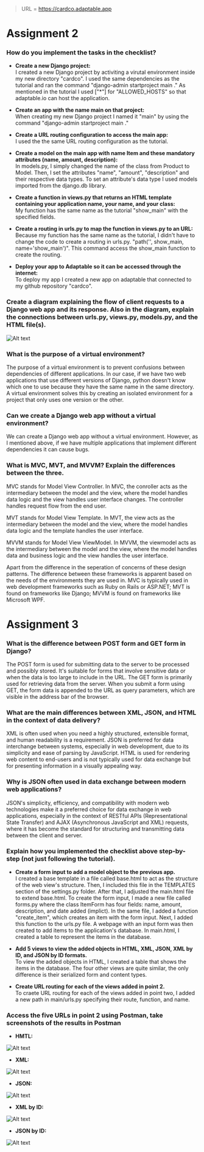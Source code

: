 > URL = https://cardco.adaptable.app

# Assignment 2

### How do you implement the tasks in the checklist?

* __Create a new Django project:__<br>
I created a new Django project by activiting a virutal environment inside my new directory "cardco". I used the same dependencies as the tutorial and ran the command "django-admin startproject main ." As mentioned in the tutorial I used ["*"] for "ALLOWED_HOSTS" so that adaptable.io can host the application.

* __Create an app with the name main on that project:__<br>
When creating my new Django project I named it "main" by using the command "django-admin startproject main ."

* __Create a URL routing configuration to access the main app:__<br>
I used the the same URL routing configuration as the tutorial.

* __Create a model on the main app with name Item and these mandatory attributes (name, amount, description):__<br>
In models.py, I simply changed the name of the class from Product to Model. Then, I set the attributes "name", "amount", "description" and their respective data types. To set an attribute's data type I used models imported from the django.db library.

* __Create a function in views.py that returns an HTML template containing your application name, your name, and your class:__<br>
My function has the same name as the tutorial "show_main" with the specified fields.

* __Create a routing in urls.py to map the function in views.py to an URL:__<br>
Because my function has the same name as the tutorial, I didn't have to change the code to create a routing in urls.py. "path('', show_main, name='show_main')". This command access the show_main function to create the routing.

* __Deploy your app to Adaptable so it can be accessed through the internet:__<br>
To deploy my app I created a new app on adaptable that connected to my github repository "cardco".

### Create a diagram explaining the flow of client requests to a Django web app and its response. Also in the diagram, explain the connections between urls.py, views.py, models.py, and the HTML file(s).
![Alt text](<diagram.jpeg>)


### What is the purpose of a virtual environment?

The purpose of a virtual environment is to prevent confusions between dependencies of different applications. In our case, if we have two web applications that use different versions of Django, python doesn't know which one to use because they have the same name in the same directory. A virtual environment solves this by creating an isolated environment for a project that only uses one version or the other.

### Can we create a Django web app without a virtual environment?

We can create a Django web app without a virtual environment. However, as I mentioned above, if we have multiple applications that implement different dependencies it can cause bugs.

### What is MVC, MVT, and MVVM? Explain the differences between the three.

MVC stands for Model View Controller. In MVC, the conroller acts as the intermediary between the model and the view, where the model handles data logic and the view handles user interface changes. The controller handles request flow from the end user.

MVT stands for Model View Template. In MVT, the view acts as the intermediary between the model and the view, where the model handles data logic and the template handles the user interface.

MVVM stands for Model View ViewModel. In MVVM, the viewmodel acts as the intermediary between the model and the view, where the model handles data and business logic and the view handles the user interface.

Apart from the difference in the seperation of concerns of these design patterns. The difference between these frameworks is apparent based on the needs of the environments they are used in. MVC is typically used in web development frameworks such as Ruby on Rails or ASP.NET; MVT is found on frameworks like Django; MVVM is found on frameworks like Microsoft WPF.

# Assignment 3

### What is the difference between POST form and GET form in Django?

The POST form is used for submitting data to the server to be processed and possibly stored. It's suitable for forms that involve sensitive data or when the data is too large to include in the URL. The GET form is primarily used for retrieving data from the server. When you submit a form using GET, the form data is appended to the URL as query parameters, which are visible in the address bar of the browser.

### What are the main differences between XML, JSON, and HTML in the context of data delivery?

XML is often used when you need a highly structured, extensible format, and human readability is a requirement.
JSON is preferred for data interchange between systems, especially in web development, due to its simplicity and ease of parsing by JavaScript.
HTML is used for rendering web content to end-users and is not typically used for data exchange but for presenting information in a visually appealing way.

### Why is JSON often used in data exchange between modern web applications?

JSON's simplicity, efficiency, and compatibility with modern web technologies make it a preferred choice for data exchange in web applications, especially in the context of RESTful APIs (Representational State Transfer) and AJAX (Asynchronous JavaScript and XML) requests, where it has become the standard for structuring and transmitting data between the client and server.

### Explain how you implemented the checklist above step-by-step (not just following the tutorial).

* __Create a form input to add a model object to the previous app.__<br>
I created a base template in a file called base.html to act as the structure of the web view's structure. Then, I included this file in the TEMPLATES section of the settings.py folder. After that, I adjusted the main.html file to extend base.html. To create the form input, I made a new file called forms.py where the class ItemForm has four fields: name, amount, description, and date added (implict). In the same file, I added a function "create_item", which creates an item with the form input. Next, I added this function to the urls.py file. A webpage with an input form was then created to add items to the application's database. In main.html, I created a table to represent the items in the database.

* __Add 5 views to view the added objects in HTML, XML, JSON, XML by ID, and JSON by ID formats.__<br>
To view the added objects in HTML, I created a table that shows the items in the database. The four other views are quite similar, the only difference is their serialized form and content types.

* __Create URL routing for each of the views added in point 2.__<br>
To craete URL routing for each of the views added in point two, I added a new path in main/urls.py specifying their route, function, and name.

### Access the five URLs in point 2 using Postman, take screenshots of the results in Postman
* __HMTL:__

![Alt text](<Screenshot 2023-09-15 at 11.11.37.png>)

* __XML:__

![Alt text](<Screenshot 2023-09-15 at 11.12.05.png>)

* __JSON:__

![Alt text](<Screenshot 2023-09-15 at 11.12.17.png>)

* __XML by ID:__

![Alt text](<Screenshot 2023-09-15 at 11.13.02.png>)

* __JSON by ID:__

![Alt text](<Screenshot 2023-09-15 at 11.13.17.png>)